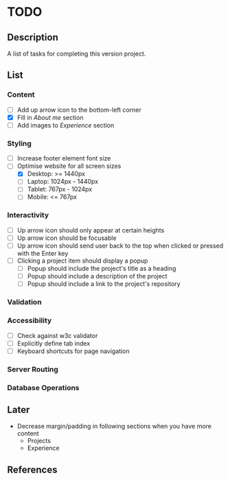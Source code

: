 # TODO

## Description

A list of tasks for completing this version project.

## List

### Content

- [ ] Add up arrow icon to the bottom-left corner
- [x] Fill in _About me_ section
- [ ] Add images to _Experience_ section

### Styling

- [ ] Increase footer element font size
- [ ] Optimise website for all screen sizes
    - [x] Desktop: >= 1440px
    - [ ] Laptop: 1024px - 1440px
    - [ ] Tablet: 767px - 1024px
    - [ ] Mobile: <= 767px

### Interactivity

- [ ] Up arrow icon should only appear at certain heights
- [ ] Up arrow icon should be focusable
- [ ] Up arrow icon should send user back to the top when clicked or pressed
with the Enter key
- [ ] Clicking a project item should display a popup
    - [ ] Popup should include the project's title as a heading
    - [ ] Popup should include a description of the project
    - [ ] Popup should include a link to the project's repository

### Validation

### Accessibility

- [ ] Check against w3c validator
- [ ] Explicitly define tab index
- [ ] Keyboard shortcuts for page navigation

### Server Routing

### Database Operations

## Later

- Decrease margin/padding in following sections when you have more content
    - Projects
    - Experience

## References
